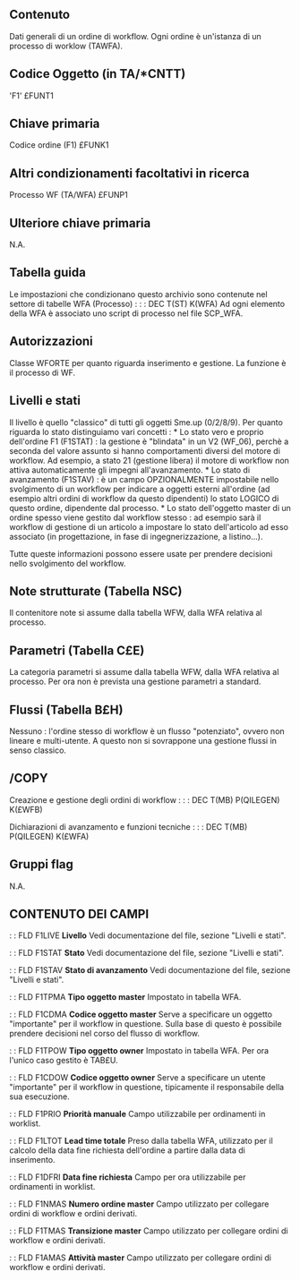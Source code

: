 ## Contenuto
Dati generali di un ordine di workflow.
Ogni ordine è un'istanza di un processo di worklow (TAWFA).

## Codice Oggetto (in TA/\*CNTT)
'F1'                               £FUNT1

## Chiave primaria
Codice ordine            (F1)      £FUNK1

## Altri condizionamenti facoltativi in ricerca
Processo WF              (TA/WFA)  £FUNP1

## Ulteriore chiave primaria
N.A.

## Tabella guida
Le impostazioni che condizionano questo archivio sono contenute nel settore di tabelle WFA (Processo) : 
 :  : DEC T(ST) K(WFA)
Ad ogni elemento della WFA è associato uno script di processo nel file SCP_WFA.


## Autorizzazioni
Classe WFORTE per quanto riguarda inserimento e gestione.
La funzione è il processo di WF.

## Livelli e stati
Il livello è quello "classico" di tutti gli oggetti Sme.up (0/2/8/9).
Per quanto riguarda lo stato distinguiamo vari concetti : 
 \* Lo stato vero e proprio dell'ordine F1 (F1STAT) :  la gestione è "blindata" in un V2 (WF_06), perchè a seconda del valore assunto si hanno comportamenti diversi del motore di workflow. Ad esempio, a stato 21 (gestione libera) il motore di workflow non attiva automaticamente gli impegni all'avanzamento.
 \* Lo stato di avanzamento (F1STAV) :  è un campo OPZIONALMENTE impostabile nello svolgimento di un workflow per indicare a oggetti esterni all'ordine (ad esempio altri ordini di workflow da questo dipendenti) lo stato LOGICO di questo ordine, dipendente dal processo.
 \* Lo stato dell'oggetto master di un ordine spesso viene gestito dal workflow stesso :  ad esempio sarà il workflow di gestione di un articolo a impostare lo stato dell'articolo ad esso associato (in progettazione, in fase di ingegnerizzazione, a listino...).

Tutte queste informazioni possono essere usate per prendere decisioni nello svolgimento del workflow.

## Note strutturate (Tabella NSC)
Il contenitore note si assume dalla tabella WFW, dalla WFA relativa al processo.

## Parametri (Tabella C£E)
La categoria parametri si assume dalla tabella WFW, dalla WFA relativa al processo.
Per ora non è prevista una gestione parametri a standard.

## Flussi (Tabella B£H)
Nessuno :  l'ordine stesso di workflow è un flusso "potenziato", ovvero non lineare e multi-utente. A questo non si sovrappone una gestione flussi in senso classico.

## /COPY
Creazione e gestione degli ordini di workflow : 
 :  : DEC T(MB) P(QILEGEN) K(£WFB)

Dichiarazioni di avanzamento e funzioni tecniche : 
 :  : DEC T(MB) P(QILEGEN) K(£WFA)

## Gruppi flag
N.A.

## CONTENUTO DEI CAMPI

 :  : FLD F1LIVE **Livello**
Vedi documentazione del file, sezione "Livelli e stati".

 :  : FLD F1STAT **Stato**
Vedi documentazione del file, sezione "Livelli e stati".

 :  : FLD F1STAV **Stato di avanzamento**
Vedi documentazione del file, sezione "Livelli e stati".

 :  : FLD F1TPMA **Tipo oggetto master**
Impostato in tabella WFA.

 :  : FLD F1CDMA **Codice oggetto master**
Serve a specificare un oggetto "importante" per il workflow in questione.
Sulla base di questo è possibile prendere decisioni nel corso del flusso di workflow.

 :  : FLD F1TPOW **Tipo oggetto owner**
Impostato in tabella WFA.
Per ora l'unico caso gestito è TAB£U.

 :  : FLD F1CDOW **Codice oggetto owner**
Serve a specificare un utente "importante" per il workflow in questione, tipicamente il responsabile della sua esecuzione.

 :  : FLD F1PRIO **Priorità manuale**
Campo utilizzabile per ordinamenti in worklist.

 :  : FLD F1LTOT **Lead time totale**
Preso dalla tabella WFA, utilizzato per il calcolo della data fine richiesta dell'ordine a partire dalla data di inserimento.

 :  : FLD F1DFRI **Data fine richiesta**
Campo per ora utilizzabile per ordinamenti in worklist.

 :  : FLD F1NMAS **Numero ordine master**
Campo utilizzato per collegare ordini di workflow e ordini derivati.

 :  : FLD F1TMAS **Transizione master**
Campo utilizzato per collegare ordini di workflow e ordini derivati.

 :  : FLD F1AMAS **Attività master**
Campo utilizzato per collegare ordini di workflow e ordini derivati.
